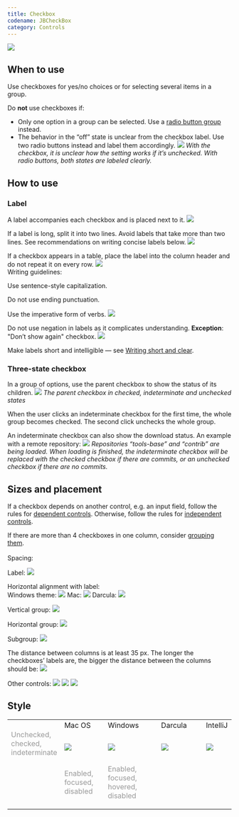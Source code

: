 ```yaml
---
title: Checkbox
codename: JBCheckBox
category: Controls
---
```


![]({{site.baseurl}}/images/checkbox/checkbox_example.png)

## When to use

Use checkboxes for yes/no choices or for selecting several items in a group.

Do **not** use checkboxes if:
* Only one option in a group can be selected. Use a [radio button group]({{site.baseurl}}/controls/radio_button) instead.
* The behavior in the “off” state is unclear from the checkbox label. Use two radio buttons instead and label them accordingly.
![]({{site.baseurl}}/images/checkbox/when_to_use.png)
*With the checkbox, it is unclear how the setting works if it’s unchecked. With radio buttons, both states are labeled clearly.*


## How to use

### Label

A label accompanies each checkbox and is placed next to it.
![]({{site.baseurl}}/images/checkbox/checkbox_label.png)

If a label is long, split it into two lines. Avoid labels that take more than two lines. See recommendations on writing concise labels below.
![]({{site.baseurl}}/images/checkbox/label_twoline.png)

If a checkbox appears in a table, place the label into the column header and do not repeat it on every row.
![]({{site.baseurl}}/images/checkbox/checkbox_table.png)
<br/>
Writing guidelines:

Use sentence-style capitalization. 

Do not use ending punctuation.

Use the imperative form of verbs.
![]({{site.baseurl}}/images/checkbox/label_short.png)

Do not use negation in labels as it complicates understanding. **Exception**: "Don’t show again" checkbox.
![]({{site.baseurl}}/images/checkbox/label_answeryes.png)

Make labels short and intelligible — see [Writing short and clear]({{site.baseurl}}/text/writing_short).


### Three-state checkbox

In a group of options, use the parent checkbox to show the status of its children.
![]({{site.baseurl}}/images/checkbox/indeterminate_checkbox.png)
*The parent checkbox in checked, indeterminate and unchecked states*

When the user clicks an indeterminate checkbox for the first time, the whole group becomes checked. The second click unchecks the whole group.

An indeterminate checkbox can also show the download status. An example with a remote repository:
![]({{site.baseurl}}/images/checkbox/indeterminate_status.png)
*Repositories “tools-base” and “contrib” are being loaded. When loading is finished, the indeterminate checkbox will be replaced with the checked checkbox if there are commits, or an unchecked checkbox if there are no commits.*


## Sizes and placement

If a checkbox depends on another control, e.g. an input field, follow the rules for [dependent controls]({{site.baseurl}}/principles/layout/#lay-out-dependent-controls). Otherwise, follow the rules for [independent controls]({{site.baseurl}}/principles/layout/#arrange-independent-controls).

If there are more than 4 checkboxes in one column, consider [grouping them]({{site.baseurl}}/principles/layout/#group-controls).  
<br/>
Spacing:

Label:
![]({{site.baseurl}}/images/checkbox/spacing_label.png)

Horizontal alignment with label:  
Windows theme:
![]({{site.baseurl}}/images/checkbox/spacing_horizontal_win.png)
Mac:
![]({{site.baseurl}}/images/checkbox/spacing_horizontal_mac.png)
Darcula:
![]({{site.baseurl}}/images/checkbox/spacing_horizontal_darcula.png)

Vertical group:
![]({{site.baseurl}}/images/checkbox/spacing_vertical.png)

Horizontal group:
![]({{site.baseurl}}/images/checkbox/spacing_horizontal_group.png)

Subgroup:
![]({{site.baseurl}}/images/checkbox/spacing_subgroup.png)

The distance between columns is at least 35 px. The longer the checkboxes’ labels are, the bigger the distance between the columns should be:
![]({{site.baseurl}}/images/checkbox/placement_two_columns.png)

Other controls:
![]({{site.baseurl}}/images/checkbox/spacing_combobox.png)
![]({{site.baseurl}}/images/checkbox/spacing_longlabel.png)
![]({{site.baseurl}}/images/checkbox/spacing_line.png)


## Style
<table>
<col width="21%">
<col width="20%">
<col width="25%">
<col width="21%">
<col width="21%">
    <tr>
        <td>  </td>
        <td style="margin-left: 20px"> Mac OS </td>
        <td> Windows </td>
        <td> Darcula </td>
        <td> IntelliJ </td>
    </tr>
    <tr>
        <td> <p style="color: #999999; margin-top: -5px"> Unchecked,<br style="line-height:12px"/> checked,<br style="line-height:12px"/> indeterminate </p></td>
        <td> <img src="{{site.baseurl}}/images/checkbox/checkboxes-macos.png" style="margin: -5px 0 0 0"></td>
        <td> <img src="{{site.baseurl}}/images/checkbox/checkboxes-windows.png" style="margin: -5px 0 0 0"></td>
        <td> <img src="{{site.baseurl}}/images/checkbox/checkboxes-darcula.png" style="margin: -5px 0 0 0"></td>
        <td> <img src="{{site.baseurl}}/images/checkbox/checkboxes-intellij.png" style="margin: -5px 0 0 0"></td>
    </tr>
    <tr>
        <td>  </td>
        <td> <p style="color: #999999; margin-top: -5px;"> Enabled,<br style="line-height:12px"/> focused,<br style="line-height:12px"/> disabled </p> </td>
        <td> <p style="color: #999999; margin-top: -5px;"> Enabled,<br style="line-height:12px"/> focused,<br style="line-height:12px"/> hovered,<br style="line-height:12px"/> disabled </p> </td>
        <td>   </td>
        <td>   </td>        
    </tr>    
</table>

<!--
### Colors
<p class="noanchor"> The color keys can be used only in a UI theme plugin. </p>

<table>
 <col width="50%">
      <tr class="table-line">
         <td> Unchecked background </td>
         <td> Checkbox.Background.Default <br/>
              Checkbox.Background.Default.Dark </td>
     </tr>
     <tr class="table-line">
         <td> Checked background </td>
         <td> Checkbox.Background.Selected <br/>
              Checkbox.Background.Selected.Dark
         </td>
     </tr>
     <tr class="table-line">
         <td> Disabled background </td>
         <td> Checkbox.Background.Disabled <br/>
              Checkbox.Background.Disabled.Dark
         </td>
     </tr>
     <tr class="table-line">
         <td> Unchecked border </td>
         <td> Checkbox.Border.Default <br/>
              Checkbox.Border.Default.Dark 
         </td>
     </tr>
     <tr class="table-line">
         <td> Checked border </td>
         <td> Checkbox.Border.Selected <br/>
              Checkbox.Border.Selected.Dark 
         </td>
     </tr> 
     <tr class="table-line">
         <td> Disabled border </td>
         <td> Checkbox.Border.Disabled <br/>
              Checkbox.Border.Disabled.Dark 
         </td>
     </tr>
     <tr class="table-line">
          <td> Focused inner 1px border for unchecked state </td>
          <td> Checkbox.Focus.Thin.Default <br/>
               Checkbox.Focus.Thin.Default.Dark 
          </td>
      </tr>
      <tr class="table-line">
          <td> Focused inner 1px border for checked state </td>
          <td> Checkbox.Focus.Thin.Selected <br/>
               Checkbox.Focus.Thin.Selected.Dark
          </td>
      </tr>
      <tr class="table-line">
          <td> Focused outer 2px border </td>
          <td> Checkbox.Focus.Wide <br/>
               Checkbox.Focus.Wide.Dark
          </td>
      </tr>
      <tr class="table-line">
          <td> Checkmark fill </td>
          <td> Checkbox.Foreground.Selected <br/>
               Checkbox.Foreground.Selected.Dark 
          </td>
      </tr>
      <tr>
          <td> Disabled checkmark fill </td>
          <td> Checkbox.Foreground.Disabled <br/>
               Checkbox.Foreground.Disabled.Dark
          </td>
      </tr>             
</table>
-->